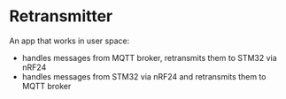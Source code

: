 # Retransmitter
An app that works in user space: 
* handles messages from MQTT broker, retransmits them to STM32 via nRF24
* handles messages from STM32 via nRF24 and retransmits them to MQTT broker